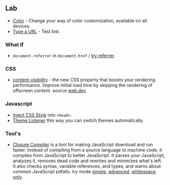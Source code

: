## Lab
- <a href="https://rizkysaskiaputra.github.io/lab/color" target="_self">Color</a> - Change your way of color customization, available on all devices.
- <a href="https://rizkysaskiaputra.github.io/lab/type-a-url" target="_self">Type a URL</a> - Test link.

### What If
- `document.referrer` in `document.href` / <a href="https://rizkysaskiaputra.github.io/lab/referrer-in-href" target="_self">try referrer</a>.

### CSS
- <a href="https://rizkysaskiaputra.github.io/lab/content-visibility" target="_self">content-visibility</a> - the new CSS property that boosts your rendering performance. Improve initial load time by skipping the rendering of offscreen content. source [web.dev](https://web.dev/content-visibility/)

### Javascript
- [Inject CSS Style](https://rizkysaskiaputra.github.io/lab/style-inject) into `<head>`.
- [Theme Listener](https://rizkysaskiaputra.github.io/lab/theme-listener) this way you can switch themes automatically.

### Tool's
- [Closure Compiler](https://developers.google.com/closure/compiler/docs/gettingstarted_api) is a tool for making JavaScript download and run faster. Instead of compiling from a source language to machine code, it compiles from JavaScript to better JavaScript. It parses your JavaScript, analyzes it, removes dead code and rewrites and minimizes what's left. It also checks syntax, variable references, and types, and warns about common JavaScript pitfalls. try mode <a href="https://rizkysaskiaputra.github.io/lab/compiler-simple" target="_self">simple</a>, <a href="https://rizkysaskiaputra.github.io/lab/compiler-advanced" target="_self">advanced</a>, <a href="https://rizkysaskiaputra.github.io/lab/compiler-whitespace-only" target="_self">whitespace only</a>.
